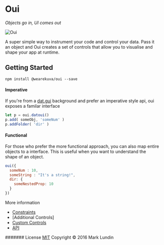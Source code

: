 # Oui

_Objects go in, UI comes out_

![Oui](http://i.imgur.com/GCqgzWw.png)

A super simple way to instrument your code and control your data. Pass it an object and Oui creates a set of controls that allow you to visualise and shape your app at runtime.

## Getting Started

```
npm install @wearekuva/oui --save
```

#### Imperative

If you're from a [dat.gui](https://github.com/dataarts/dat.gui) background and prefer an imperative style api, oui exposes a familar interface

```javascript
let p = oui.datoui()
p.add( someObj, 'someNum' )
p.addFolder( 'dir' )
```

#### Functional

For those who prefer the more functional approach, you can also map entire objects to a interface. This is useful when you want to understand the shape of an object.

```javascript
oui({
  someNum : 10,
  someString : "It's a string!",
  dir: {
    someNestedProp: 10  
  }
})
```

More information

- [Constraints](/docs/constraints.md)
- [Additional Controls]
- [Custom Controls](/docs/custom_controls.md)
- [API](/docs/api.md)


####### License
[MIT](./LICENSE.md)
Copyright © 2016 Mark Lundin
